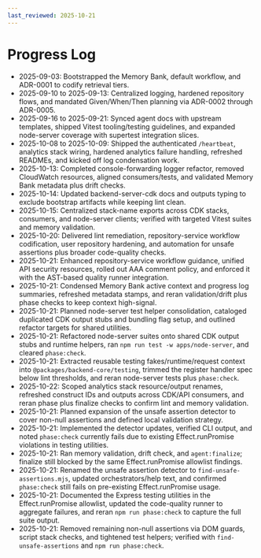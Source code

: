 ```yaml
---
last_reviewed: 2025-10-21
---
```


# Progress Log

- 2025-09-03: Bootstrapped the Memory Bank, default workflow, and ADR-0001 to codify retrieval tiers.
- 2025-09-10 to 2025-09-13: Centralized logging, hardened repository flows, and mandated Given/When/Then planning via ADR-0002 through ADR-0005.
- 2025-09-16 to 2025-09-21: Synced agent docs with upstream templates, shipped Vitest tooling/testing guidelines, and expanded node-server coverage with supertest integration slices.
- 2025-10-08 to 2025-10-09: Shipped the authenticated `/heartbeat`, analytics stack wiring, hardened analytics failure handling, refreshed READMEs, and kicked off log condensation work.
- 2025-10-13: Completed console-forwarding logger refactor, removed CloudWatch resources, aligned consumers/tests, and validated Memory Bank metadata plus drift checks.
- 2025-10-14: Updated backend-server-cdk docs and outputs typing to exclude bootstrap artifacts while keeping lint clean.
- 2025-10-15: Centralized stack-name exports across CDK stacks, consumers, and node-server clients; verified with targeted Vitest suites and memory validation.
- 2025-10-20: Delivered lint remediation, repository-service workflow codification, user repository hardening, and automation for unsafe assertions plus broader code-quality checks.
- 2025-10-21: Enhanced repository-service workflow guidance, unified API security resources, rolled out AAA comment policy, and enforced it with the AST-based quality runner integration.
- 2025-10-21: Condensed Memory Bank active context and progress log summaries, refreshed metadata stamps, and reran validation/drift plus phase checks to keep context high-signal.
- 2025-10-21: Planned node-server test helper consolidation, cataloged duplicated CDK output stubs and bundling flag setup, and outlined refactor targets for shared utilities.
- 2025-10-21: Refactored node-server suites onto shared CDK output stubs and runtime helpers, ran `npm run test -w apps/node-server`, and cleared `phase:check`.
- 2025-10-21: Extracted reusable testing fakes/runtime/request context into `@packages/backend-core/testing`, trimmed the register handler spec below lint thresholds, and reran node-server tests plus `phase:check`.
- 2025-10-22: Scoped analytics stack resource/output renames, refreshed construct IDs and outputs across CDK/API consumers, and reran phase plus finalize checks to confirm lint and memory validation.
- 2025-10-21: Planned expansion of the unsafe assertion detector to cover non-null assertions and defined local validation strategy.
- 2025-10-21: Implemented the detector updates, verified CLI output, and noted `phase:check` currently fails due to existing Effect.runPromise violations in testing utilities.
- 2025-10-21: Ran memory validation, drift check, and `agent:finalize`; finalize still blocked by the same Effect.runPromise allowlist findings.
- 2025-10-21: Renamed the unsafe assertion detector to `find-unsafe-assertions.mjs`, updated orchestrators/help text, and confirmed `phase:check` still fails on pre-existing Effect.runPromise usage.
- 2025-10-21: Documented the Express testing utilities in the Effect.runPromise allowlist, updated the code-quality runner to aggregate failures, and reran `npm run phase:check` to capture the full suite output.
- 2025-10-21: Removed remaining non-null assertions via DOM guards, script stack checks, and tightened test helpers; verified with `find-unsafe-assertions` and `npm run phase:check`.
